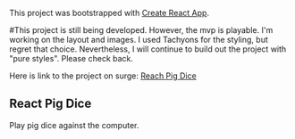 This project was bootstrapped with [Create React App](https://github.com/facebookincubator/create-react-app).

#This project is still being developed. However, the mvp is playable. I'm working on the layout and images. I used Tachyons for the styling, but regret that choice. Nevertheless, I will continue to build out the project with "pure styles". Please check back.

Here is link to the project on surge: [Reach Pig Dice](http://needy-volcano.surge.sh/)

## React Pig Dice
Play pig dice against the computer.
